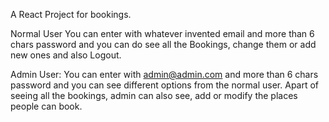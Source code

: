 A React Project for bookings. 

Normal User
You can enter with whatever invented email and more than 6 chars password and you can do see all the Bookings, change them or add new ones and also Logout. 

Admin User:
You can enter with admin@admin.com and more than 6 chars password and you can see different options from the normal user. Apart of seeing all the bookings, admin can also see, add or modify the places people can book.